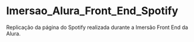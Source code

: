 # Imersao_Alura_Front_End_Spotify
Replicação da página do Spotify realizada durante a Imersão Front End da Alura.
